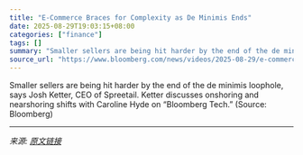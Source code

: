 ```yaml
---
title: "E-Commerce Braces for Complexity as De Minimis Ends"
date: 2025-08-29T19:03:15+08:00
categories: ["finance"]
tags: []
summary: "Smaller sellers are being hit harder by the end of the de minimis loophole, says Josh Ketter, CEO of Spreetail. Ketter discusses onshoring and nearshoring shifts with Caroline Hyde on “Bloomberg Tech."
source_url: "https://www.bloomberg.com/news/videos/2025-08-29/e-commerce-braces-for-complexity-as-de-minimis-ends-video"
---
```


Smaller sellers are being hit harder by the end of the de minimis loophole, says Josh Ketter, CEO of Spreetail. Ketter discusses onshoring and nearshoring shifts with Caroline Hyde on “Bloomberg Tech.” (Source: Bloomberg)

---

*来源: [原文链接](https://www.bloomberg.com/news/videos/2025-08-29/e-commerce-braces-for-complexity-as-de-minimis-ends-video)*
